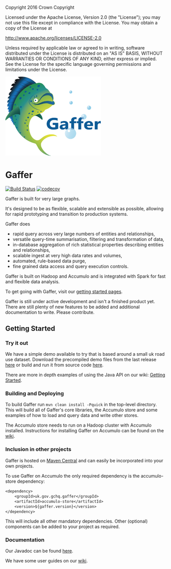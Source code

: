 Copyright 2016 Crown Copyright

Licensed under the Apache License, Version 2.0 (the "License");
you may not use this file except in compliance with the License.
You may obtain a copy of the License at

  http://www.apache.org/licenses/LICENSE-2.0

Unless required by applicable law or agreed to in writing, software
distributed under the License is distributed on an "AS IS" BASIS,
WITHOUT WARRANTIES OR CONDITIONS OF ANY KIND, either express or implied.
See the License for the specific language governing permissions and
limitations under the License.

<img src="logos/logoWithText.png" width="300">

Gaffer
======
[![Build Status](https://travis-ci.org/gchq/Gaffer.svg?branch=master)](https://travis-ci.org/gchq/Gaffer)
[![codecov](https://codecov.io/gh/gchq/Gaffer/branch/master/graph/badge.svg)](https://codecov.io/gh/gchq/Gaffer)

Gaffer is built for very large graphs.

It's designed to be as flexible, scalable and extensible as possible, allowing for rapid prototyping and transition to production systems.

Gaffer does 

 - rapid query across very large numbers of entities and relationships,
 - versatile query-time summarisation, filtering and transformation of data,
 - in-database aggregation of rich statistical properties describing entities and relationships,
 - scalable ingest at very high data rates and volumes,
 - automated, rule-based data purge,
 - fine grained data access and query execution controls.

Gaffer is built on Hadoop and Accumulo and is integrated with Spark for fast and flexible data analysis.

To get going with Gaffer, visit our [getting started pages](https://github.com/GovernmentCommunicationsHeadquarters/Gaffer/wiki/Getting-Started).

Gaffer is still under active development and isn't a finished product yet. There are still plenty of new features
to be added and additional documentation to write. Please contribute.

Getting Started
---------------

### Try it out

We have a simple demo available to try that is based around a small uk road use dataset. Download the precompiled demo files from the last release [here](https://github.com/gchq/gaffer-tools/releases) or build and run it from source code [here](https://github.com/gchq/gaffer-tools/tree/master/road-traffic).

There are more in depth examples of using the Java API on our wiki: [Getting Started](https://github.com/gchq/Gaffer/wiki/Getting-Started).

### Building and Deploying

To build Gaffer run `mvn clean install -Pquick` in the top-level directory. This will build all of Gaffer's core libraries, the Accumulo store and some examples of how to load and query data and write other stores.

The Accumulo store needs to run on a Hadoop cluster with Accumulo installed. Instructions for installing Gaffer on Accumulo can be found on the [wiki](https://github.com/gchq/Gaffer/wiki/Accumulo-Store-User-Guide#accumulo-set-up).

### Inclusion in other projects

Gaffer is hosted on [Maven Central](https://mvnrepository.com/search?q=uk.gov.gchq.gaffer) and can easily be incorporated into your own projects.

To use Gaffer on Accumulo the only required dependency is the accumulo-store dependency:

```
<dependency>
    <groupId>uk.gov.gchq.gaffer</groupId>
    <artifactId>accumulo-store</artifactId>
    <version>${gaffer.version}</version>
</dependency>
```

This will include all other mandatory dependencies. Other (optional) components can be added to your project as required.

### Documentation

Our Javadoc can be found [here](http://gchq.github.io/Gaffer/).

We have some user guides on our [wiki](https://github.com/gchq/Gaffer/wiki). 
